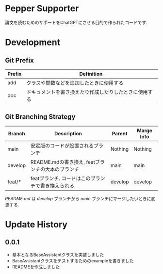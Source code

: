 # Pepper Supporter

論文を読むためのサポートをChatGPTにさせる目的で作られたコードです.

# Development

## Git Prefix

| Prefix | Definition                  |
|--------|-----------------------------|
| add    | クラスや関数などを追加したときに使用する        |
| doc    | ドキュメントを書き換えたり作成したりしたときに使用する |

## Git Branching Strategy

| Branch  | Description                      | Parent  | Marge Into |
|---------|----------------------------------|---------|------------|
| main    | 安定版のコードが設置されるブランチ                | Nothing | Nothing    |
| develop | README.mdの書き換え, featブランチの大本のブランチ | main    | main       |
| feat/*  | featブランチ. コードはこのブランチで書き換えられる.    | develop | develop    |

*README.md* は *develop* ブランチから *main* ブランチにマージしたいときに変更する.

# Update History

## 0.0.1

- 基本となるBaseAssistantクラスを実装しました
- BaseAssistantクラスをテストするためのexampleを書きました
- READMEを作成しました